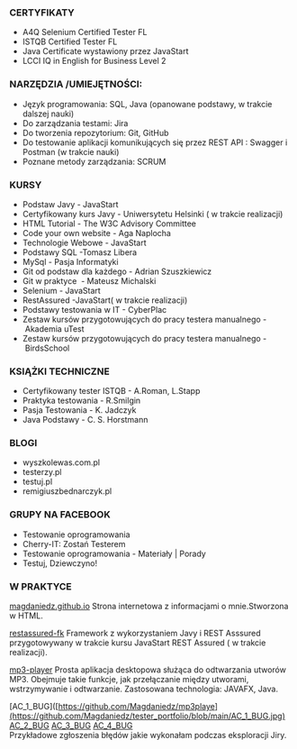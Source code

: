 ### CERTYFIKATY

* A4Q Selenium Certified Tester FL
* ISTQB Certified Tester FL
* Java Certificate wystawiony przez JavaStart
* LCCI IQ in English for Business Level 2 

### NARZĘDZIA /UMIEJĘTNOŚCI:

* Język programowania: SQL, Java (opanowane podstawy, w trakcie dalszej nauki)
*  Do zarządzania testami:  Jira
* Do tworzenia repozytorium: Git, GitHub
* Do testowanie aplikacji komunikujących się przez REST API : Swagger i Postman (w trakcie nauki)
 * Poznane metody zarządzania: SCRUM

### KURSY

* Podstaw Javy - JavaStart
* Certyfikowany kurs Javy - Uniwersytetu Helsinki ( w trakcie realizacji)
* HTML Tutorial - The W3C Advisory Committee
* Code your own website - Aga Naplocha
* Technologie Webowe - JavaStart
* Podstawy SQL -Tomasz Libera
* MySql - Pasja Informatyki 
* Git od podstaw dla każdego - Adrian Szuszkiewicz 
* Git w praktyce  - Mateusz Michalski
* Selenium - JavaStart 
* RestAssured -JavaStart( w trakcie realizacji)
* Podstawy testowania w IT - CyberPlac 
* Zestaw kursów przygotowujących do pracy testera manualnego -  Akademia uTest
* Zestaw kursów przygotowujących do pracy testera manualnego -  BirdsSchool

### KSIĄŻKI TECHNICZNE

* Certyfikowany tester ISTQB - A.Roman, L.Stapp
* Praktyka testowania  - R.Smilgin
* Pasja Testowania - K. Jadczyk
* Java Podstawy - C. S. Horstmann

### BLOGI

* wyszkolewas.com.pl
 * testerzy.pl
* testuj.pl
* remigiuszbednarczyk.pl

### GRUPY NA FACEBOOK

* Testowanie oprogramowania
* Cherry-IT: Zostań Testerem
* Testowanie oprogramowania - Materiały | Porady 
* Testuj, Dziewczyno! 


### W PRAKTYCE

[magdaniedz.github.io](https://magdaniedz.github.io/)
Strona internetowa z informacjami o mnie.Stworzona w HTML.

[restassured-fk](https://github.com/Magdaniedz/restassured-fk)
Framework z wykorzystaniem Javy i  REST Asssured przygotowywany w trakcie kursu JavaStart REST Assured ( w trakcie realizacji).

[mp3-player](https://github.com/Magdaniedz/mp3player)
Prosta aplikacja desktopowa służąca do odtwarzania utworów MP3. Obejmuje takie funkcje, jak przełączanie między utworami, wstrzymywanie i odtwarzanie. Zastosowana technologia: JAVAFX, Java.

[AC_1_BUG]([https://github.com/Magdaniedz/mp3playe](https://github.com/Magdaniedz/tester_portfolio/blob/main/AC_1_BUG.jpg)  [AC_2_BUG](https://github.com/Magdaniedz/tester_portfolio/blob/main/AC_2_BUG.jpg) [AC_3_BUG](https://github.com/Magdaniedz/tester_portfolio/blob/main/AC_3_BUG.jpg)  [AC_4_BUG](https://github.com/Magdaniedz/tester_portfolio/blob/main/AC_4_BUG.jpg)  
Przykładowe zgłoszenia błędów jakie wykonałam podczas eksploracji Jiry.
